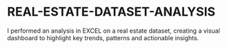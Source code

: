 # REAL-ESTATE-DATASET-ANALYSIS
I performed an analysis in EXCEL on a real estate dataset, creating a visual dashboard to highlight key trends, patterns and actionable insights. 
